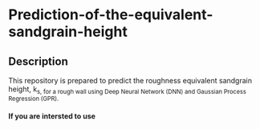 # Prediction-of-the-equivalent-sandgrain-height

## Description
This repository is prepared to predict the roughness equivalent sandgrain height, k<sub>s, for a rough wall using Deep Neural Network (DNN) and Gaussian Process Regression (GPR).

#### If you are intersted to use 
